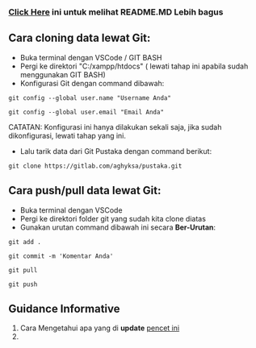 ### [Click Here](https://gitlab.com/aghyksa/pustaka/-/blob/main/README.md) ini untuk melihat README.MD Lebih bagus

## Cara cloning data lewat Git:
- Buka terminal dengan VSCode / GIT BASH
- Pergi ke direktori "C:/xampp/htdocs" ( lewati tahap ini apabila sudah menggunakan GIT BASH)
- Konfigurasi Git dengan command dibawah:
```
git config --global user.name "Username Anda"
```
```
git config --global user.email "Email Anda"
```
CATATAN: Konfigurasi ini hanya dilakukan sekali saja, jika sudah dikonfigurasi, lewati tahap yang ini.
- Lalu tarik data dari Git Pustaka dengan command berikut:
```
git clone https://gitlab.com/aghyksa/pustaka.git 
```

## Cara push/pull data lewat Git:
- Buka terminal dengan VSCode
- Pergi ke direktori folder git yang sudah kita clone diatas
- Gunakan urutan command dibawah ini secara **Ber-Urutan**:
```
git add .
```
```
git commit -m 'Komentar Anda'
```
```
git pull
```
```
git push
```

## Guidance Informative
1. Cara Mengetahui apa yang di **update** [pencet ini](https://gitlab.com/aghyksa/pustaka/-/commits/main)
2.